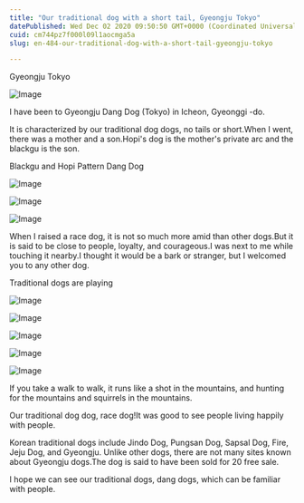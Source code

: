 ```yaml
---
title: "Our traditional dog with a short tail, Gyeongju Tokyo"
datePublished: Wed Dec 02 2020 09:50:50 GMT+0000 (Coordinated Universal Time)
cuid: cm744pz7f000l09l1aocmga5a
slug: en-484-our-traditional-dog-with-a-short-tail-gyeongju-tokyo

---
```



Gyeongju Tokyo

![Image](https://cdn.hashnode.com/res/hashnode/image/upload/v1739498862522/5d296b78-e496-43cb-847a-459adeb1a7a1.jpeg)

I have been to Gyeongju Dang Dog (Tokyo) in Icheon, Gyeonggi -do.

It is characterized by our traditional dog dogs, no tails or short.When I went, there was a mother and a son.Hopi's dog is the mother's private arc and the blackgu is the son.

Blackgu and Hopi Pattern Dang Dog

![Image](https://cdn.hashnode.com/res/hashnode/image/upload/v1739498864677/84f60855-d2a7-4edb-b71d-03075327c4c3.jpeg)

![Image](https://cdn.hashnode.com/res/hashnode/image/upload/v1739498866631/57128248-790e-4087-8ebc-e93802a80dc3.jpeg)

![Image](https://cdn.hashnode.com/res/hashnode/image/upload/v1739498868540/40ba31f0-1bbb-430a-a50d-77ed4e391c18.jpeg)

When I raised a race dog, it is not so much more amid than other dogs.But it is said to be close to people, loyalty, and courageous.I was next to me while touching it nearby.I thought it would be a bark or stranger, but I welcomed you to any other dog.

Traditional dogs are playing

![Image](https://cdn.hashnode.com/res/hashnode/image/upload/v1739498870672/83228233-a903-448d-b1d1-f16b665c60dc.jpeg)

![Image](https://cdn.hashnode.com/res/hashnode/image/upload/v1739498873154/5af78759-855b-4d95-854d-a4c20dc71e1b.jpeg)

![Image](https://cdn.hashnode.com/res/hashnode/image/upload/v1739498875320/a3f2629d-aa2a-4939-b20f-2f5eea259d68.jpeg)

![Image](https://cdn.hashnode.com/res/hashnode/image/upload/v1739498877027/fc51fa9d-5d24-4bac-93c9-53b3d9c70371.jpeg)

![Image](https://cdn.hashnode.com/res/hashnode/image/upload/v1739498879495/91595a3c-6992-4baf-9ce1-62d3275dd020.jpeg)

If you take a walk to walk, it runs like a shot in the mountains, and hunting for the mountains and squirrels in the mountains.

Our traditional dog dog, race dog!It was good to see people living happily with people.

Korean traditional dogs include Jindo Dog, Pungsan Dog, Sapsal Dog, Fire, Jeju Dog, and Gyeongju. Unlike other dogs, there are not many sites known about Gyeongju dogs.The dog is said to have been sold for 20 free sale.

I hope we can see our traditional dogs, dang dogs, which can be familiar with people.
